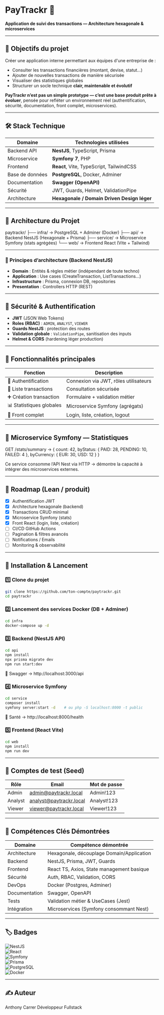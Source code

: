 # PayTrackr 🧾  
**Application de suivi des transactions — Architecture hexagonale & microservices**

---

## 🎯 Objectifs du projet  

Créer une application interne permettant aux équipes d'une entreprise de :  
- Consulter les transactions financières (montant, devise, statut…)  
- Ajouter de nouvelles transactions de manière sécurisée  
- Visualiser des statistiques globales  
- Structurer un socle technique **clair, maintenable et évolutif**

**PayTrackr n’est pas un simple prototype — c’est une base produit prête à évoluer**, pensée pour refléter un environnement réel (authentification, sécurité, documentation, front complet, microservices).

---

## 🛠️ Stack Technique

| Domaine          | Technologies utilisées |
|------------------|------------------------|
| Backend API      | **NestJS**, TypeScript, Prisma |
| Microservice     | **Symfony 7**, PHP      |
| Frontend         | **React**, Vite, TypeScript, TailwindCSS |
| Base de données  | **PostgreSQL**, Docker, Adminer |
| Documentation    | **Swagger (OpenAPI)**   |
| Sécurité         | JWT, Guards, Helmet, ValidationPipe |
| Architecture     | **Hexagonale / Domain Driven Design léger** |

---

## 🧭 Architecture du Projet

paytrackr/
├── infra/ → PostgreSQL + Adminer (Docker)
├── api/ → Backend NestJS (Hexagonale + Prisma)
├── service/ → Microservice Symfony (stats agrégées)
└── web/ → Frontend React (Vite + Tailwind)

---


### 🧱 Principes d’architecture (Backend NestJS)

- **Domain** : Entités & règles métier (indépendant de toute techno)
- **Application** : Use cases (CreateTransaction, ListTransactions…)
- **Infrastructure** : Prisma, connexion DB, repositories
- **Presentation** : Controllers HTTP (REST)

---

## 🔐 Sécurité & Authentification

- **JWT** (JSON Web Tokens)
- **Roles (RBAC)** : `ADMIN`, `ANALYST`, `VIEWER`
- **Guards NestJS** : protection des routes
- **Validation globale** : `ValidationPipe`, sanitisation des inputs
- **Helmet & CORS** (hardening léger production)

---

## 📌 Fonctionnalités principales

| Fonction | Description |
|----------|-------------|
| 🔐 Authentification | Connexion via JWT, rôles utilisateurs |
| 📄 Liste transactions | Consultation sécurisée |
| ➕ Création transaction | Formulaire + validation métier |
| 📊 Statistiques globales | Microservice Symfony (agrégats) |
| 🧭 Front complet | Login, liste, création, logout |

---

## 🧪 Microservice Symfony — Statistiques

GET /stats/summary → {
count: 42,
byStatus: { PAID: 28, PENDING: 10, FAILED: 4 },
byCurrency: { EUR: 30, USD: 12 }
}

Ce service consomme l’API Nest via HTTP → démontre la capacité à intégrer des microservices externes.

---

## 🧱 Roadmap (Lean / produit)

- [x] Authentification JWT
- [x] Architecture hexagonale (backend)
- [x] Transactions CRUD minimal
- [x] Microservice Symfony (stats)
- [x] Front React (login, liste, création)
- [ ] CI/CD GitHub Actions
- [ ] Pagination & filtres avancés
- [ ] Notifications / Emails
- [ ] Monitoring & observabilité

---

## 🚀 Installation & Lancement

### 1️⃣ Clone du projet

```bash
git clone https://github.com/ton-compte/paytrackr.git
cd paytrackr
```

### 2️⃣ Lancement des services Docker (DB + Adminer)

```bash
cd infra
docker-compose up -d
```

### 3️⃣ Backend (NestJS API)

```bash
cd api
npm install
npx prisma migrate dev
npm run start:dev
```
📍 Swagger → http://localhost:3000/api

### 4️⃣ Microservice Symfony

```bash
cd service
composer install
symfony server:start -d    # ou php -S localhost:8000 -t public
```
📍 Santé → http://localhost:8000/health

### 5️⃣ Frontend (React Vite)

```bash
cd web
npm install
npm run dev
```

---

## 🔑 Comptes de test (Seed)

| Rôle    | Email                                                     | Mot de passe |
| ------- | --------------------------------------------------------- | ------------ |
| Admin   | [admin@paytrackr.local](mailto:admin@paytrackr.local)     | Admin!123    |
| Analyst | [analyst@paytrackr.local](mailto:analyst@paytrackr.local) | Analyst!123  |
| Viewer  | [viewer@paytrackr.local](mailto:viewer@paytrackr.local)   | Viewer!123   |

---

## 🎯 Compétences Clés Démontrées

| Domaine       | Compétence démontrée                      |
| ------------- | ----------------------------------------- |
| Architecture  | Hexagonale, découplage Domain/Application |
| Backend       | NestJS, Prisma, JWT, Guards               |
| Frontend      | React TS, Axios, State management basique |
| Sécurité      | Auth, RBAC, Validation, CORS              |
| DevOps        | Docker (Postgres, Adminer)                |
| Documentation | Swagger, OpenAPI                          |
| Tests         | Validation métier & UseCases (Jest)       |
| Intégration   | Microservices (Symfony consommant Nest)   |

---

## 🏷️ Badges

![NestJS](https://img.shields.io/badge/API-NestJS-red)  
![React](https://img.shields.io/badge/Frontend-React-blue)  
![Symfony](https://img.shields.io/badge/Microservice-Symfony-black)  
![Prisma](https://img.shields.io/badge/ORM-Prisma-2D3748?logo=prisma)  
![PostgreSQL](https://img.shields.io/badge/Database-PostgreSQL-4169E1)  
![Docker](https://img.shields.io/badge/Docker-Ready-2496ED)

---

## ✍️ Auteur

Anthony Carrer
Développeur Fullstack